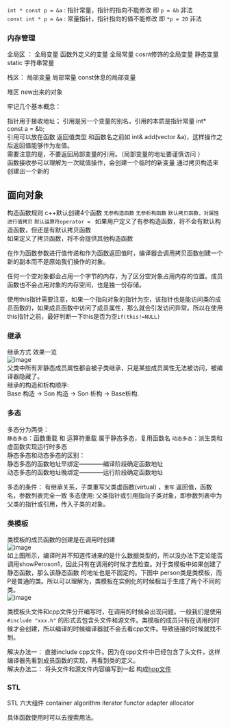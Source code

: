 `int * const p = &a`  : 指针常量，指针的指向不能修改    即 `p = &b` 非法  
`const int * p = &a`  : 常量指针，指针指向的值不能修改  即 `*p = 20` 非法

### 内存管理
全局区 ：
全局变量  函数外定义的变量
全局常量  cosnt修饰的全局变量
静态变量  static
字符串常量 

栈区：
局部变量
局部常量 const休息的局部变量

堆区
new出来的对象

牢记几个基本概念：

指针用于接收地址；
引用是另一个变量的别名，引用的本质是指针常量 int* const a = &b;  
引用可以放在函数 返回值类型 和函数名之前如 int& add(vector<int> &a)，这样操作之后返回值能够作为左值。  
需要注意的是，不要返回局部变量的引用。（局部变量的地址要谨慎访问 ）  
函数接收参可以理解为一次赋值操作，会创建一个临时的新变量 通过拷贝构造来创建出一个新的  


## 面向对象

构造函数规则
c++默认创建4个函数 `无参构造函数` `无参析构函数` `默认拷贝函数，对属性进行值拷贝`  `默认运算符operator = `
如果用户定义了有参构造函数，将不会有默认构造函数，但还是有默认拷贝函数  
如果定义了拷贝函数，将不会提供其他构造函数  

在作为函数参数进行值传递和作为函数返回值时，编译器会调用拷贝函数创建一个新的副本而不是原始我们操作的对象。


任何一个空对象都会占用一个字节的内存，为了区分空对象占用内存的位置。成员函数也不会占用对象的内存空间，也是独一份存储。

使用this指针需要注意，如果一个指向对象的指针为空，该指针也是能访问类的成员函数的，如果成员函数中访问了成员属性，那么就会引发访问异常。所以在使用this指针之前，最好判断一下this是否为空`if(this!=NULL)`  

### 继承
继承方式 效果一览  
![image](https://user-images.githubusercontent.com/89610539/188274103-5426d520-1d48-4ba2-ad0a-eac70a75ea22.png)  
父类中所有非静态成员属性都会被子类继承，只是某些成员属性无法被访问，被编译器隐藏了。  
继承的构造和析构顺序:  
Base 构造 -> Son 构造 -> Son 析构 -> Base析构.


### 多态

多态分为两类：  
`静态多态`：函数重载 和 运算符重载 属于静态多态，复用函数名 
`动态多态`：派生类和虚函数实现运行时多态  
静态多态和动态多态的区别：  
静态多态的函数地址早绑定————编译阶段确定函数地址  
动态多态的函数地址晚绑定————运行阶段确定函数地址  

多态的条件： 有继承关系，子类重写父类虚函数(virtual) ，`重写` 返回值，函数名，参数列表完全一致
多态使用: 父类指针或引用指向子类对象，即参数列表中为父类的指针或引用，传入子类的对象。

### 类模板

类模板的成员函数的创建是在调用时创建  
![image](https://user-images.githubusercontent.com/89610539/189520972-48966259-1918-4c3e-934b-f3b4e3d43d14.png)  
如上图所示，编译时并不知道传进来的是什么数据类型的，所以没办法下定论能否调用showPeroson1，因此只有在调用的时候才去检查。对于类模板中如果创建了静态函数，那么该静态函数
的地址也是不固定的。下图中 person类是类模板，而P是普通的类。所以可以理解为，类模板在实例化的时候相当于生成了两个不同的类。  
![image](https://user-images.githubusercontent.com/89610539/189521167-21f0a19d-f185-4cc3-93b7-6ffadc285ffc.png)  

类模板头文件和cpp文件分开编写时，在调用的时候会出现问题。一般我们是使用`#include "xxx.h"` 的形式去包含头文件和源文件。类模板的成员只有在调用的时候才会创建，所以编译的时候编译器就不会去看cpp文件。导致链接的时候就找不到。

解决办法一： 直接include cpp文件。因为在cpp文件中已经包含了头文件，这样编译器先看到成员函数的实现，再看到类的定义。  
解决办法二： 将头文件和源文件内容编写到一起 构成[hpp文件](https://blog.csdn.net/zhoumoon/article/details/106330506)

### STL

STL 六大组件 container  algorithm  iterator  functor adapter  allocator

具体函数使用时可以去搜索用法。

